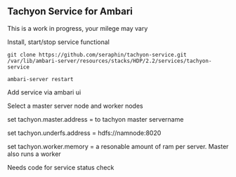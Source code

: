 ## Tachyon Service for Ambari

This is a work in progress, your milege may vary

Install, start/stop service functional

```
git clone https://github.com/seraphin/tachyon-service.git /var/lib/ambari-server/resources/stacks/HDP/2.2/services/tachyon-service

ambari-server restart

```

Add service via ambari ui 

Select a master server node and worker nodes 

set tachyon.master.address = to tachyon master servername

set tachyon.underfs.address = hdfs://namnode:8020

set tachyon.worker.memory = a resonable amount of ram per server. Master also runs a worker

Needs code for service status check
